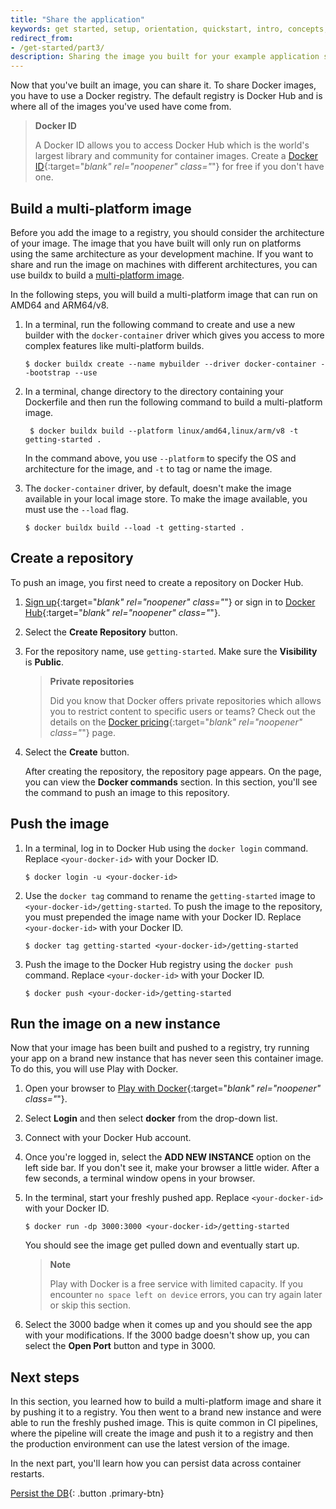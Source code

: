 ```yaml
---
title: "Share the application"
keywords: get started, setup, orientation, quickstart, intro, concepts, containers, docker desktop, docker hub, sharing 
redirect_from:
- /get-started/part3/
description: Sharing the image you built for your example application so you can run it else where and other developers can use it
---
```


Now that you've built an image, you can share it. To share Docker images, you have to use a Docker registry. The default registry is Docker Hub and is where all of the images you've used have come from.

> **Docker ID**
>
> A Docker ID allows you to access Docker Hub which is the world's largest library and community for container images. Create a [Docker ID](https://hub.docker.com/signup){:target="_blank" rel="noopener" class="_"} for free if you don't have one.

## Build a multi-platform image

Before you add the image to a registry, you should consider the architecture of your image. The image that you have built will only run on platforms using the same architecture as your development machine. If you want to share and run the image on machines with different architectures, you can use buildx to build a [multi-platform image](../build/building/multi-platform.md).

In the following steps, you will build a multi-platform image that can run on AMD64 and ARM64/v8.

1. In a terminal, run the following command to create and use a new builder with the `docker-container` driver which gives you access to more complex features like multi-platform builds.

   ```console
   $ docker buildx create --name mybuilder --driver docker-container --bootstrap --use
   ```

2. In a terminal, change directory to the directory containing your Dockerfile and then run the following command to build a multi-platform image.

   ```console
    $ docker buildx build --platform linux/amd64,linux/arm/v8 -t getting-started .
   ```
   In the command above, you use `--platform` to specify the OS and architecture for the image, and `-t` to tag or name the image.

3. The `docker-container` driver, by default, doesn't make the image available in your local image store. To make the image available, you must use the `--load` flag.

   ```console
   $ docker buildx build --load -t getting-started .
   ```

## Create a repository

To push an image, you first need to create a repository on Docker Hub.

1. [Sign up](https://www.docker.com/pricing?utm_source=docker&utm_medium=webreferral&utm_campaign=docs_driven_upgrade){:target="_blank" rel="noopener" class="_"} or sign in to [Docker Hub](https://hub.docker.com){:target="_blank" rel="noopener" class="_"}.

2. Select the **Create Repository** button.

3. For the repository name, use `getting-started`. Make sure the **Visibility** is **Public**.

    > **Private repositories**
    >
    > Did you know that Docker offers private repositories which allows you to restrict content to specific users or teams? Check out the details on the [Docker pricing](https://www.docker.com/pricing?utm_source=docker&utm_medium=webreferral&utm_campaign=docs_driven_upgrade){:target="_blank" rel="noopener" class="_"} page.

4. Select the **Create** button.

   After creating the repository, the repository page appears. On the page, you can view the **Docker commands** section. In this section, you'll see the command to push an image to this repository.

## Push the image

1. In a terminal, log in to Docker Hub using the `docker login` command. Replace `<your-docker-id>` with your Docker ID.

   ```console
   $ docker login -u <your-docker-id>
   ```

2. Use the `docker tag` command to rename the `getting-started` image to `<your-docker-id>/getting-started`. To push the image to the repository, you must prepended the image name with your Docker ID. Replace `<your-docker-id>` with your Docker ID.

   ```console
   $ docker tag getting-started <your-docker-id>/getting-started
   ```

3. Push the image to the Docker Hub registry using the `docker push` command. Replace `<your-docker-id>` with your Docker ID.

   ```console
   $ docker push <your-docker-id>/getting-started
   ```

## Run the image on a new instance

Now that your image has been built and pushed to a registry, try running your app on a brand new instance that has never seen this container image. To do this, you will use Play with Docker.


1. Open your browser to [Play with Docker](https://labs.play-with-docker.com/){:target="_blank" rel="noopener" class="_"}.

2. Select **Login** and then select **docker** from the drop-down list.

3. Connect with your Docker Hub account.

4. Once you're logged in, select the **ADD NEW INSTANCE** option on the left side bar. If you don't see it, make your browser a little wider. After a few seconds, a terminal window opens in your browser.

5. In the terminal, start your freshly pushed app. Replace `<your-docker-id>` with your Docker ID.

   ```console
   $ docker run -dp 3000:3000 <your-docker-id>/getting-started
   ```

   You should see the image get pulled down and eventually start up.

   > **Note**
   >
   > Play with Docker is a free service with limited capacity. If you encounter `no space left on device` errors, you can try again later or skip this section.

6. Select the 3000 badge when it comes up and you should see the app with your modifications.
   If the 3000 badge doesn't show up, you can select the **Open Port** button and type in 3000.

## Next steps

In this section, you learned how to build a multi-platform image and share it by pushing it to a registry. You then went to a
brand new instance and were able to run the freshly pushed image. This is quite common in CI pipelines, where the pipeline will create the image and push it to a registry and then the production environment can use the latest version of the image.

In the next part,  you'll learn how you can persist data across container restarts.

[Persist the DB](05_persisting_data.md){: .button  .primary-btn}